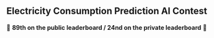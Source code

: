## Electricity Consumption Prediction AI Contest

👏 **89th on the public leaderboard / 24nd on the private leaderboard** 👏
